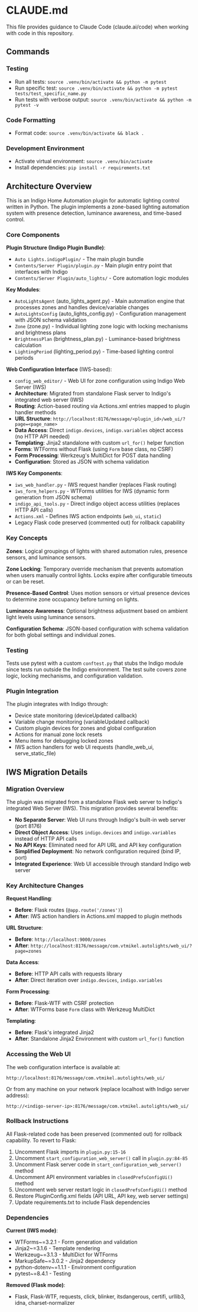 # CLAUDE.md

This file provides guidance to Claude Code (claude.ai/code) when working with code in this repository.

## Commands

### Testing
- Run all tests: `source .venv/bin/activate && python -m pytest`
- Run specific test: `source .venv/bin/activate && python -m pytest tests/test_specific_name.py`
- Run tests with verbose output: `source .venv/bin/activate && python -m pytest -v`

### Code Formatting
- Format code: `source .venv/bin/activate && black .`

### Development Environment
- Activate virtual environment: `source .venv/bin/activate`
- Install dependencies: `pip install -r requirements.txt`

## Architecture Overview

This is an Indigo Home Automation plugin for automatic lighting control written in Python. The plugin implements a zone-based lighting automation system with presence detection, luminance awareness, and time-based control.

### Core Components

**Plugin Structure (Indigo Plugin Bundle)**:
- `Auto Lights.indigoPlugin/` - The main plugin bundle
- `Contents/Server Plugin/plugin.py` - Main plugin entry point that interfaces with Indigo
- `Contents/Server Plugin/auto_lights/` - Core automation logic modules

**Key Modules**:
- `AutoLightsAgent` (auto_lights_agent.py) - Main automation engine that processes zones and handles device/variable changes
- `AutoLightsConfig` (auto_lights_config.py) - Configuration management with JSON schema validation
- `Zone` (zone.py) - Individual lighting zone logic with locking mechanisms and brightness plans
- `BrightnessPlan` (brightness_plan.py) - Luminance-based brightness calculation
- `LightingPeriod` (lighting_period.py) - Time-based lighting control periods

**Web Configuration Interface** (IWS-based):
- `config_web_editor/` - Web UI for zone configuration using Indigo Web Server (IWS)
- **Architecture**: Migrated from standalone Flask server to Indigo's integrated web server (IWS)
- **Routing**: Action-based routing via Actions.xml entries mapped to plugin handler methods
- **URL Structure**: `http://localhost:8176/message/<plugin_id>/web_ui/?page=<page_name>`
- **Data Access**: Direct `indigo.devices`, `indigo.variables` object access (no HTTP API needed)
- **Templating**: Jinja2 standalone with custom `url_for()` helper function
- **Forms**: WTForms without Flask (using `Form` base class, no CSRF)
- **Form Processing**: Werkzeug's MultiDict for POST data handling
- **Configuration**: Stored as JSON with schema validation

**IWS Key Components**:
- `iws_web_handler.py` - IWS request handler (replaces Flask routing)
- `iws_form_helpers.py` - WTForms utilities for IWS (dynamic form generation from JSON schema)
- `indigo_api_tools.py` - Direct indigo object access utilities (replaces HTTP API calls)
- `Actions.xml` - Defines IWS action endpoints (`web_ui`, `static`)
- Legacy Flask code preserved (commented out) for rollback capability

### Key Concepts

**Zones**: Logical groupings of lights with shared automation rules, presence sensors, and luminance sensors.

**Zone Locking**: Temporary override mechanism that prevents automation when users manually control lights. Locks expire after configurable timeouts or can be reset.

**Presence-Based Control**: Uses motion sensors or virtual presence devices to determine zone occupancy before turning on lights.

**Luminance Awareness**: Optional brightness adjustment based on ambient light levels using luminance sensors.

**Configuration Schema**: JSON-based configuration with schema validation for both global settings and individual zones.

### Testing

Tests use pytest with a custom `conftest.py` that stubs the Indigo module since tests run outside the Indigo environment. The test suite covers zone logic, locking mechanisms, and configuration validation.

### Plugin Integration

The plugin integrates with Indigo through:
- Device state monitoring (deviceUpdated callback)
- Variable change monitoring (variableUpdated callback)
- Custom plugin devices for zones and global configuration
- Actions for manual zone lock resets
- Menu items for debugging locked zones
- IWS action handlers for web UI requests (handle_web_ui, serve_static_file)

## IWS Migration Details

### Migration Overview

The plugin was migrated from a standalone Flask web server to Indigo's integrated Web Server (IWS). This migration provides several benefits:

- **No Separate Server**: Web UI runs through Indigo's built-in web server (port 8176)
- **Direct Object Access**: Uses `indigo.devices` and `indigo.variables` instead of HTTP API calls
- **No API Keys**: Eliminated need for API URL and API key configuration
- **Simplified Deployment**: No network configuration required (bind IP, port)
- **Integrated Experience**: Web UI accessible through standard Indigo web server

### Key Architecture Changes

**Request Handling**:
- **Before**: Flask routes (`@app.route('/zones')`)
- **After**: IWS action handlers in Actions.xml mapped to plugin methods

**URL Structure**:
- **Before**: `http://localhost:9000/zones`
- **After**: `http://localhost:8176/message/com.vtmikel.autolights/web_ui/?page=zones`

**Data Access**:
- **Before**: HTTP API calls with requests library
- **After**: Direct iteration over `indigo.devices`, `indigo.variables`

**Form Processing**:
- **Before**: Flask-WTF with CSRF protection
- **After**: WTForms base `Form` class with Werkzeug MultiDict

**Templating**:
- **Before**: Flask's integrated Jinja2
- **After**: Standalone Jinja2 Environment with custom `url_for()` function

### Accessing the Web UI

The web configuration interface is available at:
```
http://localhost:8176/message/com.vtmikel.autolights/web_ui/
```

Or from any machine on your network (replace localhost with Indigo server address):
```
http://<indigo-server-ip>:8176/message/com.vtmikel.autolights/web_ui/
```

### Rollback Instructions

All Flask-related code has been preserved (commented out) for rollback capability. To revert to Flask:

1. Uncomment Flask imports in `plugin.py:15-16`
2. Uncomment `start_configuration_web_server()` call in `plugin.py:84-85`
3. Uncomment Flask server code in `start_configuration_web_server()` method
4. Uncomment API environment variables in `closedPrefsConfigUi()` method
5. Uncomment web server restart logic in `closedPrefsConfigUi()` method
6. Restore PluginConfig.xml fields (API URL, API key, web server settings)
7. Update requirements.txt to include Flask dependencies

### Dependencies

**Current (IWS mode)**:
- WTForms~=3.2.1 - Form generation and validation
- Jinja2~=3.1.6 - Template rendering
- Werkzeug~=3.1.3 - MultiDict for WTForms
- MarkupSafe~=3.0.2 - Jinja2 dependency
- python-dotenv~=1.1.1 - Environment configuration
- pytest~=8.4.1 - Testing

**Removed (Flask mode)**:
- Flask, Flask-WTF, requests, click, blinker, itsdangerous, certifi, urllib3, idna, charset-normalizer